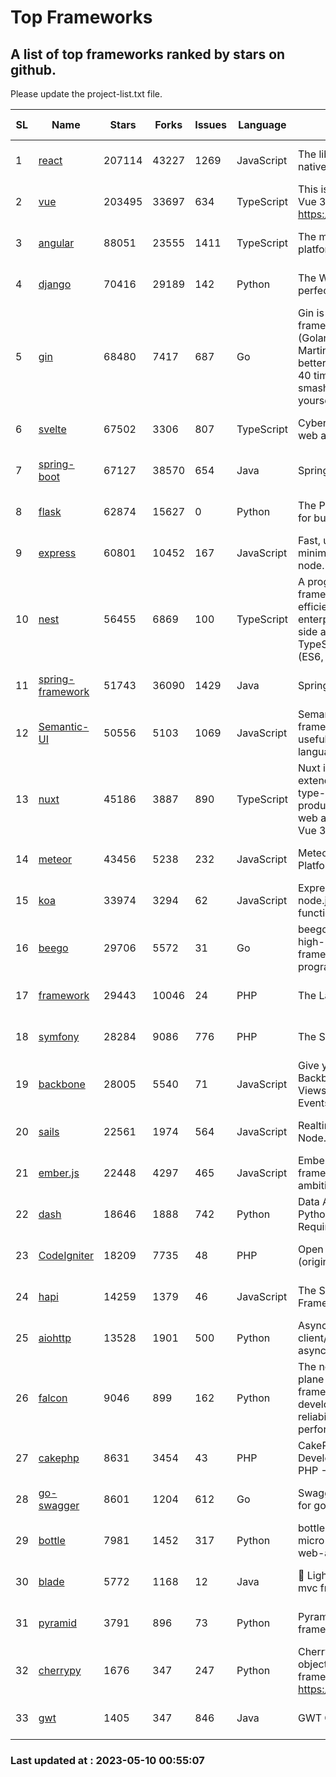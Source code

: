 # Top Frameworks
## A list of top frameworks ranked by stars on github.  
Please update the project-list.txt file.

| SL| Name  | Stars| Forks| Issues | Language | Description | Last Commit |
| --| ------| -----| ---- | ------ | -------- | ----------- | ----------- |
| 1 | [react](https://github.com/facebook/react) | 207114 | 43227 | 1269 | JavaScript | The library for web and native user interfaces | 2023-05-09 14:45:50 |
| 2 | [vue](https://github.com/vuejs/vue) | 203495 | 33697 | 634 | TypeScript | This is the repo for Vue 2. For Vue 3, go to https://github.com/vuejs/core | 2023-04-27 09:43:19 |
| 3 | [angular](https://github.com/angular/angular) | 88051 | 23555 | 1411 | TypeScript | The modern web developer’s platform | 2023-05-09 21:49:26 |
| 4 | [django](https://github.com/django/django) | 70416 | 29189 | 142 | Python | The Web framework for perfectionists with deadlines. | 2023-05-09 10:45:09 |
| 5 | [gin](https://github.com/gin-gonic/gin) | 68480 | 7417 | 687 | Go | Gin is a HTTP web framework written in Go (Golang). It features a Martini-like API with much better performance -- up to 40 times faster. If you need smashing performance, get yourself some Gin. | 2023-04-27 02:16:59 |
| 6 | [svelte](https://github.com/sveltejs/svelte) | 67502 | 3306 | 807 | TypeScript | Cybernetically enhanced web apps | 2023-05-09 18:01:56 |
| 7 | [spring-boot](https://github.com/spring-projects/spring-boot) | 67127 | 38570 | 654 | Java | Spring Boot | 2023-05-09 15:56:18 |
| 8 | [flask](https://github.com/pallets/flask) | 62874 | 15627 | 0 | Python | The Python micro framework for building web applications. | 2023-05-09 19:38:00 |
| 9 | [express](https://github.com/expressjs/express) | 60801 | 10452 | 167 | JavaScript | Fast, unopinionated, minimalist web framework for node. | 2023-02-26 18:34:32 |
| 10 | [nest](https://github.com/nestjs/nest) | 56455 | 6869 | 100 | TypeScript | A progressive Node.js framework for building efficient, scalable, and enterprise-grade server-side applications on top of TypeScript & JavaScript (ES6, ES7, ES8) 🚀 | 2023-04-27 07:18:13 |
| 11 | [spring-framework](https://github.com/spring-projects/spring-framework) | 51743 | 36090 | 1429 | Java | Spring Framework | 2023-05-09 18:59:11 |
| 12 | [Semantic-UI](https://github.com/Semantic-Org/Semantic-UI) | 50556 | 5103 | 1069 | JavaScript | Semantic is a UI component framework based around useful principles from natural language. | 2023-01-11 17:05:32 |
| 13 | [nuxt](https://github.com/nuxt/nuxt) | 45186 | 3887 | 890 | TypeScript | Nuxt is an intuitive and extendable way to create type-safe, performant and production-grade full-stack web apps and websites with Vue 3. | 2023-05-09 22:46:03 |
| 14 | [meteor](https://github.com/meteor/meteor) | 43456 | 5238 | 232 | JavaScript | Meteor, the JavaScript App Platform | 2023-05-04 12:34:07 |
| 15 | [koa](https://github.com/koajs/koa) | 33974 | 3294 | 62 | JavaScript | Expressive middleware for node.js using ES2017 async functions | 2023-04-12 09:49:59 |
| 16 | [beego](https://github.com/beego/beego) | 29706 | 5572 | 31 | Go | beego is an open-source, high-performance web framework for the Go programming language. | 2023-03-09 07:19:01 |
| 17 | [framework](https://github.com/laravel/framework) | 29443 | 10046 | 24 | PHP | The Laravel Framework. | 2023-05-10 00:22:22 |
| 18 | [symfony](https://github.com/symfony/symfony) | 28284 | 9086 | 776 | PHP | The Symfony PHP framework | 2023-05-09 15:15:55 |
| 19 | [backbone](https://github.com/jashkenas/backbone) | 28005 | 5540 | 71 | JavaScript | Give your JS App some Backbone with Models, Views, Collections, and Events | 2023-01-04 11:09:21 |
| 20 | [sails](https://github.com/balderdashy/sails) | 22561 | 1974 | 564 | JavaScript | Realtime MVC Framework for Node.js | 2023-02-17 22:35:42 |
| 21 | [ember.js](https://github.com/emberjs/ember.js) | 22448 | 4297 | 465 | JavaScript | Ember.js - A JavaScript framework for creating ambitious web applications | 2023-05-08 14:53:15 |
| 22 | [dash](https://github.com/plotly/dash) | 18646 | 1888 | 742 | Python | Data Apps & Dashboards for Python. No JavaScript Required. | 2023-04-26 20:13:33 |
| 23 | [CodeIgniter](https://github.com/bcit-ci/CodeIgniter) | 18209 | 7735 | 48 | PHP | Open Source PHP Framework (originally from EllisLab) | 2023-04-07 17:57:13 |
| 24 | [hapi](https://github.com/hapijs/hapi) | 14259 | 1379 | 46 | JavaScript | The Simple, Secure Framework Developers Trust | 2023-04-24 22:09:20 |
| 25 | [aiohttp](https://github.com/aio-libs/aiohttp) | 13528 | 1901 | 500 | Python | Asynchronous HTTP client/server framework for asyncio and Python | 2023-05-07 23:04:02 |
| 26 | [falcon](https://github.com/falconry/falcon) | 9046 | 899 | 162 | Python | The no-magic web data plane API and microservices framework for Python developers, with a focus on reliability, correctness, and performance at scale. | 2023-01-18 20:42:26 |
| 27 | [cakephp](https://github.com/cakephp/cakephp) | 8631 | 3454 | 43 | PHP | CakePHP: The Rapid Development Framework for PHP - Official Repository | 2023-05-09 19:41:40 |
| 28 | [go-swagger](https://github.com/go-swagger/go-swagger) | 8601 | 1204 | 612 | Go | Swagger 2.0 implementation for go | 2023-05-06 01:18:25 |
| 29 | [bottle](https://github.com/bottlepy/bottle) | 7981 | 1452 | 317 | Python | bottle.py is a fast and simple micro-framework for python web-applications. | 2022-09-05 15:24:52 |
| 30 | [blade](https://github.com/lets-blade/blade) | 5772 | 1168 | 12 | Java | :rocket: Lightning fast and elegant mvc framework for Java8 | 2022-05-10 12:38:06 |
| 31 | [pyramid](https://github.com/Pylons/pyramid) | 3791 | 896 | 73 | Python | Pyramid - A Python web framework | 2023-02-16 13:50:59 |
| 32 | [cherrypy](https://github.com/cherrypy/cherrypy) | 1676 | 347 | 247 | Python | CherryPy is a pythonic, object-oriented HTTP framework.      https://cherrypy.dev | 2023-05-04 23:04:12 |
| 33 | [gwt](https://github.com/gwtproject/gwt) | 1405 | 347 | 846 | Java | GWT Open Source Project | 2023-04-27 13:53:19 |

### Last updated at : 2023-05-10 00:55:07

